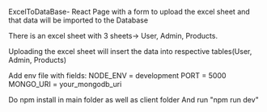 
ExcelToDataBase-
React Page with a form to upload the excel sheet and that data will be imported to the Database

There is an excel sheet with 3 sheets-> User, Admin, Products.

Uploading the excel sheet will insert the data into respective tables(User, Admin, Products)

Add env file with fields: NODE_ENV = development PORT = 5000 MONGO_URI = your_mongodb_uri

Do npm install in main folder as well as client folder And run "npm run dev"
